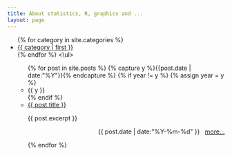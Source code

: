 ```yaml
---
title: About statistics, R, graphics and ...
layout: page
---
```

<ul class="tags">
{% for category in site.categories %}
    <li style="font-size: {{ category | last | size | times: 100 | divided_by: site.categories.size | plus: 70 }}%">
        <a class="tag"  href="/categories/#{{ category | first | slugize }}/">
            {{ category | first }}
        </a>
    </li>
{% endfor %}
<\ul>

<ul class="listing">
{% for post in site.posts %}
  {% capture y %}{{post.date | date:"%Y"}}{% endcapture %}
  {% if year != y %}
    {% assign year = y %}
    <li class="listing-seperator">{{ y }}</li>
  {% endif %}
  <li class="listing-item">
    <a href="{{ site.url }}{{ post.url }}" title="{{ post.title }}">{{ post.title }}</a>
    <p>{{ post.excerpt }} &nbsp; 
<div align="right"> 
<time datetime="{{ post.date | date:"%Y-%m-%d" }}">{{ post.date | date:"%Y-%m-%d" }}</time> &nbsp;
<a href="{{ site.url }}{{ post.url }}" title="{{ post.title }}">more...</a></div>
</p>
  </li>
{% endfor %}
</ul>

